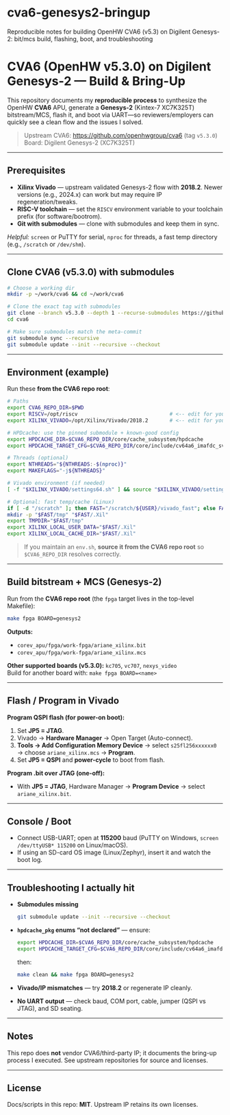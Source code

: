 # cva6-genesys2-bringup
Reproducible notes for building OpenHW CVA6 (v5.3) on Digilent Genesys-2: bit/mcs build, flashing, boot, and troubleshooting

# CVA6 (OpenHW v5.3.0) on Digilent Genesys-2 — Build & Bring-Up

This repository documents my **reproducible process** to synthesize the OpenHW **CVA6** APU, generate a **Genesys-2** (Kintex-7 XC7K325T) bitstream/MCS, flash it, and boot via UART—so reviewers/employers can quickly see a clean flow and the issues I solved.

> Upstream CVA6: https://github.com/openhwgroup/cva6 (tag `v5.3.0`)  
> Board: Digilent Genesys-2 (XC7K325T)

---

## Prerequisites

- **Xilinx Vivado** — upstream validated Genesys-2 flow with **2018.2**. Newer versions (e.g., 2024.x) can work but may require IP regeneration/tweaks.  
- **RISC-V toolchain** — set the `RISCV` environment variable to your toolchain prefix (for software/bootrom).  
- **Git with submodules** — clone with submodules and keep them in sync.

*Helpful:* `screen` or PuTTY for serial, `nproc` for threads, a fast temp directory (e.g., `/scratch` or `/dev/shm`).

---

## Clone CVA6 (v5.3.0) with submodules

~~~bash
# Choose a working dir
mkdir -p ~/work/cva6 && cd ~/work/cva6

# Clone the exact tag with submodules
git clone --branch v5.3.0 --depth 1 --recurse-submodules https://github.com/openhwgroup/cva6
cd cva6

# Make sure submodules match the meta-commit
git submodule sync --recursive
git submodule update --init --recursive --checkout
~~~

---

## Environment (example)

Run these **from the CVA6 repo root**:

~~~bash
# Paths
export CVA6_REPO_DIR=$PWD
export RISCV=/opt/riscv                              # <-- edit for your machine
export XILINX_VIVADO=/opt/Xilinx/Vivado/2018.2       # <-- edit for your machine

# HPDcache: use the pinned submodule + known-good config
export HPDCACHE_DIR=$CVA6_REPO_DIR/core/cache_subsystem/hpdcache
export HPDCACHE_TARGET_CFG=$CVA6_REPO_DIR/core/include/cv64a6_imafdc_sv39_hpdcache_config_pkg.sv

# Threads (optional)
export NTHREADS="${NTHREADS:-$(nproc)}"
export MAKEFLAGS="-j${NTHREADS}"

# Vivado environment (if needed)
[ -f "$XILINX_VIVADO/settings64.sh" ] && source "$XILINX_VIVADO/settings64.sh"

# Optional: fast temp/cache (Linux)
if [ -d "/scratch" ]; then FAST="/scratch/${USER}/vivado_fast"; else FAST="/dev/shm/${USER}/vivado_fast"; fi
mkdir -p "$FAST/tmp" "$FAST/.Xil"
export TMPDIR="$FAST/tmp"
export XILINX_LOCAL_USER_DATA="$FAST/.Xil"
export XILINX_LOCAL_CACHE_DIR="$FAST/.Xil"
~~~

> If you maintain an `env.sh`, **source it from the CVA6 repo root** so `$CVA6_REPO_DIR` resolves correctly.

---

## Build bitstream + MCS (Genesys-2)

Run from the **CVA6 repo root** (the `fpga` target lives in the top-level Makefile):

~~~bash
make fpga BOARD=genesys2
~~~

**Outputs:**
- `corev_apu/fpga/work-fpga/ariane_xilinx.bit`  
- `corev_apu/fpga/work-fpga/ariane_xilinx.mcs`

**Other supported boards (v5.3.0):** `kc705`, `vc707`, `nexys_video`  
Build for another board with: `make fpga BOARD=<name>`

---

## Flash / Program in Vivado

**Program QSPI flash (for power-on boot):**

1. Set **JP5 = JTAG**.  
2. Vivado → **Hardware Manager** → Open Target (Auto-connect).  
3. **Tools → Add Configuration Memory Device** → select `s25fl256xxxxxx0` → choose `ariane_xilinx.mcs` → **Program**.  
4. Set **JP5 = QSPI** and **power-cycle** to boot from flash.

**Program .bit over JTAG (one-off):**

- With **JP5 = JTAG**, Hardware Manager → **Program Device** → select `ariane_xilinx.bit`.

---

## Console / Boot

- Connect USB-UART; open at **115200** baud (PuTTY on Windows, `screen /dev/ttyUSB* 115200` on Linux/macOS).  
- If using an SD-card OS image (Linux/Zephyr), insert it and watch the boot log.

---

## Troubleshooting I actually hit

- **Submodules missing**
  ~~~bash
  git submodule update --init --recursive --checkout
  ~~~

- **`hpdcache_pkg` enums “not declared”** — ensure:
  ~~~bash
  export HPDCACHE_DIR=$CVA6_REPO_DIR/core/cache_subsystem/hpdcache
  export HPDCACHE_TARGET_CFG=$CVA6_REPO_DIR/core/include/cv64a6_imafdc_sv39_hpdcache_config_pkg.sv
  ~~~
  then:
  ~~~bash
  make clean && make fpga BOARD=genesys2
  ~~~

- **Vivado/IP mismatches** — try **2018.2** or regenerate IP cleanly.  
- **No UART output** — check baud, COM port, cable, jumper (QSPI vs JTAG), and SD seating.

---

## Notes

This repo does **not** vendor CVA6/third-party IP; it documents the bring-up process I executed. See upstream repositories for source and licenses.

---

## License

Docs/scripts in this repo: **MIT**. Upstream IP retains its own licenses.
